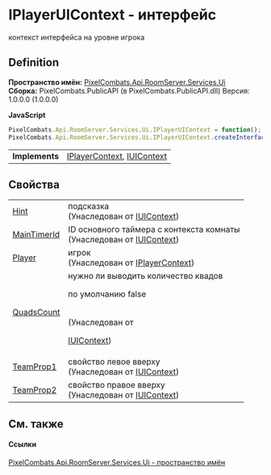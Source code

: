 # IPlayerUIContext - интерфейс


контекст интерфейса на уровне игрока



## Definition
**Пространство имён:** <a href="0529d6e2-f002-45fa-de24-d37a29132582">PixelCombats.Api.RoomServer.Services.Ui</a>  
**Сборка:** PixelCombats.PublicAPI (в PixelCombats.PublicAPI.dll) Версия: 1.0.0.0 (1.0.0.0)

**JavaScript**
``` JavaScript
PixelCombats.Api.RoomServer.Services.Ui.IPlayerUIContext = function();
PixelCombats.Api.RoomServer.Services.Ui.IPlayerUIContext.createInterface('PixelCombats.Api.RoomServer.Services.Ui.IPlayerUIContext');
```

<table><tr><td><strong>Implements</strong></td><td><a href="a8c6f3fa-ac3b-6342-34e8-bdd1baed6b28">IPlayerContext</a>, <a href="0996842d-da3e-65a2-82bc-42e99c6c8daf">IUIContext</a></td></tr>
</table>



## Свойства
<table>
<tr>
<td><a href="f1631c08-d58c-29a4-fcb2-7a0703e0303b">Hint</a></td>
<td>подсказка<br />(Унаследован от <a href="0996842d-da3e-65a2-82bc-42e99c6c8daf">IUIContext</a>)</td></tr>
<tr>
<td><a href="52c23e4d-5392-9d51-4fb7-23b47ed5e175">MainTimerId</a></td>
<td>ID основного таймера с контекста комнаты<br />(Унаследован от <a href="0996842d-da3e-65a2-82bc-42e99c6c8daf">IUIContext</a>)</td></tr>
<tr>
<td><a href="6abdfe86-6da1-4e24-75f1-1be16ffbb7c6">Player</a></td>
<td>игрок<br />(Унаследован от <a href="a8c6f3fa-ac3b-6342-34e8-bdd1baed6b28">IPlayerContext</a>)</td></tr>
<tr>
<td><a href="1525c506-e9f7-f497-2ec5-9c7f595a8281">QuadsCount</a></td>
<td>нужно ли выводить количество квадов <p>по умолчанию false</p><br />(Унаследован от <a href="0996842d-da3e-65a2-82bc-42e99c6c8daf">

IUIContext</a>)</td></tr>
<tr>
<td><a href="ed2ee882-f8c9-7043-e196-f99a17f03133">TeamProp1</a></td>
<td>свойство левое вверху<br />(Унаследован от <a href="0996842d-da3e-65a2-82bc-42e99c6c8daf">IUIContext</a>)</td></tr>
<tr>
<td><a href="51240398-4ecc-32d1-95ca-55c1477a24fe">TeamProp2</a></td>
<td>свойство правое вверху<br />(Унаследован от <a href="0996842d-da3e-65a2-82bc-42e99c6c8daf">IUIContext</a>)</td></tr>
</table>

## См. также


#### Ссылки
<a href="0529d6e2-f002-45fa-de24-d37a29132582">PixelCombats.Api.RoomServer.Services.Ui - пространство имён</a>  
